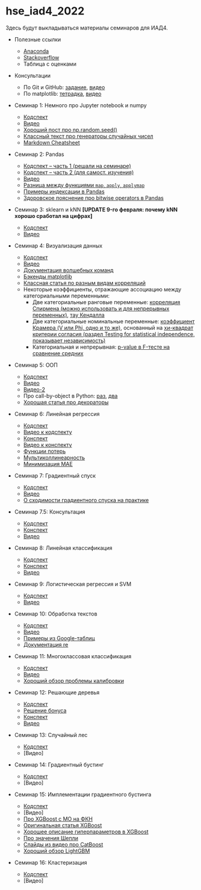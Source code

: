 # hse_iad4_2022
Здесь будут выкладываться материалы семинаров для ИАД4.

- Полезные ссылки
  - [Anaconda](https://www.anaconda.com/products/individual)
  - [Stackoverflow](https://stackoverflow.com)
  - Таблица с оценками

- Консультации
  - По Git и GitHub: [задание](https://github.com/V-Marco/hse_iad4_2022/blob/main/misc/git_cons.pdf), [видео](https://youtu.be/Cvd8tdK8CVo)
  - По matplotlib: [тетрадка](https://github.com/V-Marco/hse_iad4_2022/blob/main/misc/matplotlib_cons_2022.ipynb), [видео](https://youtu.be/BKWy5UiF3gM)

- Семинар 1: Немного про Jupyter notebook и numpy
  - [Кодспект](https://github.com/V-Marco/hse_iad4_2022/blob/main/seminar_1/solved_sem01_numpy.ipynb)
  - [Видео](https://youtu.be/uUTb1PtWqSE)
  - [Хороший пост про np.random.seed()](https://stackoverflow.com/questions/21494489/what-does-numpy-random-seed0-do)
  - [Классный текст про генераторы случайных чисел](https://onlinelibrary.wiley.com/doi/pdf/10.1002/9783527683147.app1)
  - [Markdown Cheatsheet](https://www.markdownguide.org/basic-syntax#overview)

- Семинар 2: Pandas
  - [Кодспект – часть 1 (решали на семинаре)](https://github.com/V-Marco/hse_iad4_2022/blob/main/seminar_2/solved_sem02_1_pandas.ipynb)
  - [Кодспект – часть 2 (для самост. изучения)](https://github.com/V-Marco/hse_iad4_2022/blob/main/seminar_2/solved_sem02_2_pandas.ipynb)
  - [Видео](https://youtu.be/-ykdm7_vf8w)
  - [Разница между функциями `map`, `apply`, `applymap`](https://stackoverflow.com/questions/19798153/difference-between-map-applymap-and-apply-methods-in-pandas)
  - [Примеры индексации в Pandas](https://github.com/V-Marco/hse_iad5_2021/blob/main/misc/pandas_indexing_examples.ipynb)
  - [Здоровское пояснение про bitwise operators в Pandas](https://towardsdatascience.com/bitwise-operators-and-chaining-comparisons-in-pandas-d3a559487525)

- Семинар 3: sklearn и kNN **[UPDATE 9-го февраля: почему kNN хорошо сработал на цифрах]**
  - [Кодспект](https://github.com/V-Marco/hse_iad4_2022/blob/main/seminar_3/solved_sem03_sklearn_knn.ipynb)
  - [Видео](https://youtu.be/6C4PBjQBtdc)

- Семинар 4: Визуализация данных
  - [Кодспект](https://github.com/V-Marco/hse_iad4_2022/blob/main/seminar_4/solved_sem04_visualization.ipynb)
  - [Видео](https://youtu.be/sNPk7WTTxeo)
  - [Документация волшебных команд](https://ipython.org/ipython-doc/dev/interactive/magics.html)
  - [Бэкенды matplotlib](https://ipython.readthedocs.io/en/stable/interactive/plotting.html)
  - [Классная статья по разным видам корреляций](https://medium.com/@outside2SDs/an-overview-of-correlation-measures-between-categorical-and-continuous-variables-4c7f85610365)
  - Некоторые коэффициенты, отражающие ассоциацию между категориальными переменными:
    - Две категориальные ранговые переменные: [корреляция Спирмена (можно использовать и для непрерывных переменных)](https://en.wikipedia.org/wiki/Spearman%27s_rank_correlation_coefficient), [тау Кендалла](https://en.wikipedia.org/wiki/Kendall_rank_correlation_coefficient)
    - Две категориальные номинальные переменные: [коэффициент Крамера (V или Phi, одно и то же)](http://mlwiki.org/index.php/Cramer%27s_Coefficient), основанный на [хи-квадрат критерии согласия (раздел Testing for statistical independence, показывает независимость)](https://en.wikipedia.org/wiki/Pearson%27s_chi-squared_test)
    - Категориальная и непрерывная: [p-value в F-тесте на сравнение средних](http://mlwiki.org/index.php/One-Way_ANOVA_F-Test)

- Семинар 5: ООП
  - [Кодспект](https://github.com/V-Marco/hse_iad4_2022/blob/main/seminar_5/solved_sem05_OOP.ipynb)
  - [Видео](https://youtu.be/Cx94tHmOuoA)
  - [Видео-2](https://youtu.be/phwL5Tb8NVs)
  - Про call-by-object в Python: [раз](https://stackoverflow.com/questions/8184244/i-thought-python-passed-everything-by-reference), [два](https://www.geeksforgeeks.org/is-python-call-by-reference-or-call-by-value/)
  - [Хорошая статья про декораторы](https://tproger.ru/translations/demystifying-decorators-in-python/)

- Семинар 6: Линейная регрессия
  - [Кодспект](https://github.com/V-Marco/hse_iad4_2022/blob/main/seminar_6/solved_sem06_linreg.ipynb)
  - [Видео к кодспекту](https://youtu.be/bzHVfArfg-g)
  - [Конспект](https://github.com/V-Marco/hse_iad4_2022/blob/main/seminar_6/lin_reg_notes.pdf)
  - [Видео к конспекту](https://youtu.be/ZtsDnF9LaH4)
  - [Функции потерь](https://heartbeat.fritz.ai/5-regression-loss-functions-all-machine-learners-should-know-4fb140e9d4b0)
  - [Мультиколлинеарность](https://stats.stackexchange.com/questions/361247/multicollinearity-and-predictive-performance)
  - [Минимизация MAE](https://stats.stackexchange.com/questions/355538/why-does-minimizing-the-mae-lead-to-forecasting-the-median-and-not-the-mean)

- Семинар 7: Градиентный спуск
  - [Кодспект](https://github.com/V-Marco/hse_iad4_2022/blob/main/seminar_7/solved_sem07_grad.ipynb)
  - [Видео](https://youtu.be/LHSsOkuCoSE)
  - [О сходимости градиентного спуска на практике](https://datascience.stackexchange.com/questions/24534/does-gradient-descent-always-converge-to-an-optimum)

- Семинар 7.5: Консультация
  - [Кодспект](https://github.com/V-Marco/hse_iad4_2022/blob/main/seminar_7_and_half/solved_sem07_5_cons.ipynb)
  - [Конспект](https://github.com/V-Marco/hse_iad4_2022/blob/main/seminar_7_and_half/matr_diff_notes.pdf)
  - [Видео](https://youtu.be/iOyXdI7HEK8)

- Семинар 8: Линейная классификация
  - [Кодспект](https://github.com/V-Marco/hse_iad4_2022/blob/main/seminar_8/solved_sem08_linclass.ipynb)
  - [Конспект](https://github.com/V-Marco/hse_iad4_2022/blob/main/seminar_8/cl_metrics_notes.pdf)
  - [Видео](https://youtu.be/K5e0x_Df0PE)

- Семинар 9: Логистическая регрессия и SVM
  - [Кодспект](https://github.com/V-Marco/hse_iad4_2022/blob/main/seminar_9/sem09_logit_svm.ipynb)
  - [Видео](https://youtu.be/NDe-m5aE8r0)

- Семинар 10: Обработка текстов
  - [Кодспект](https://github.com/V-Marco/hse_iad4_2022/blob/main/seminar_10/solved_sem10_texts.ipynb)
  - [Видео](https://youtu.be/HKD-OS3yTmc)
  - [Примеры из Google-таблиц](https://github.com/V-Marco/hse_iad4_2022/blob/main/seminar_10/examples.xlsx)
  - [Документация re](https://docs.python.org/3/library/re.html)

- Семинар 11: Многоклассовая классификация
  - [Кодспект](https://github.com/V-Marco/hse_iad4_2022/blob/main/seminar_11/solved_sem11_multiclass_calibration.ipynb)
  - [Видео](https://www.youtube.com/watch?v=eGKM8uLUskM&list=PLEwK9wdS5g0rco8Fan1hA-bV2DXOyRkXQ&index=135)
  - [Хороший обзор проблемы калибровки](https://dyakonov.org/2020/03/27/проблема-калибровки-уверенности/)

- Семинар 12: Решающие деревья
  - [Кодспект](https://github.com/V-Marco/hse_iad4_2022/blob/main/seminar_12/sem12_trees.ipynb)
  - [Решение бонуса](https://github.com/V-Marco/hse_iad5_2021/blob/main/seminar12/sem12_trees.ipynb)
  - [Конспект](https://github.com/V-Marco/hse_iad4_2022/blob/main/seminar_12/notes.pdf)
  - [Видео](https://www.youtube.com/watch?v=4m8DjImM1UA&list=PLEwK9wdS5g0rco8Fan1hA-bV2DXOyRkXQ&index=143&t=3318s)

- Cеминар 13: Случайный лес
  - [Кодспект](https://github.com/V-Marco/hse_iad4_2022/blob/main/seminar_13/sem13_rf.ipynb)
  - [Видео]

- Семинар 14: Градиентный бустинг
  - [Кодспект](https://github.com/V-Marco/hse_iad4_2022/blob/main/seminar_14/sem14_boosting_part1.ipynb)
  - [Видео]

- Семинар 15: Имплементации градиентного бустинга
  - [Кодспект](https://github.com/V-Marco/hse_iad4_2022/blob/main/seminar_15/sem15_boostings_part2.ipynb)
  - [Видео]
  - [Про XGBoost с МО на ФКН](https://github.com/esokolov/ml-course-hse/blob/master/2020-fall/lecture-notes/lecture10-ensembles.pdf)
  - [Оригинальная статья XGBoost](https://arxiv.org/pdf/1603.02754.pdf)
  - [Хорошее описание гиперпараметров в XGBoost](https://www.machinelearningmastery.ru/from-zero-to-hero-in-xgboost-tuning-e48b59bfaf58/)
  - [Про значения Шепли](https://ru.wikipedia.org/wiki/Вектор_Шепли)
  - [Слайды из видео про CatBoost](https://assets.ctfassets.net/oxjq45e8ilak/1NtBCBQxXCaAOwy8kumUKu/edccea9c32bdf119e10417367cc85602/_________________________________________CatBoost___________________________________________________________________________.pdf)
  - [Хороший обзор LightGBM](https://konstantinklepikov.github.io/myknowlegebase/notes/lightgbm-parameters-tuning)

- Семинар 16: Кластеризация
  - [Кодспект](https://github.com/V-Marco/hse_iad4_2022/blob/main/seminar_16/sem16_clustering.ipynb)
  - [Видео]

